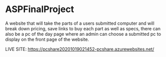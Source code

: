 # ASPFinalProject
A website that will take the parts of a users submitted computer and will break down pricing, save links to buy each part as well as specs, there can also be a pc of the day page where an admin can choose a submitted pc to display on the front page of the website.

LIVE SITE:
https://pcshare20201019021452-pcshare.azurewebsites.net/

